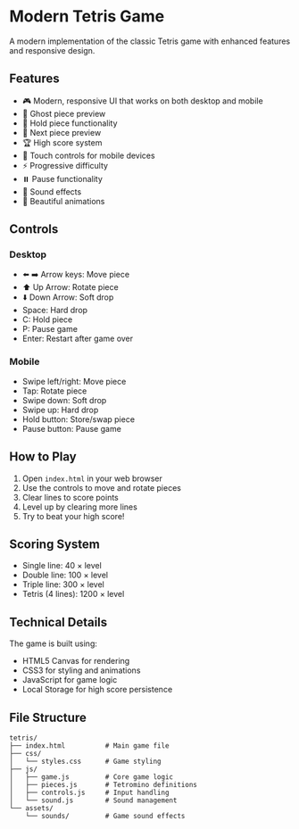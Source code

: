 # Modern Tetris Game

A modern implementation of the classic Tetris game with enhanced features and responsive design.

## Features

- 🎮 Modern, responsive UI that works on both desktop and mobile
- 👻 Ghost piece preview
- 🔄 Hold piece functionality
- 🎯 Next piece preview
- 🏆 High score system
- 📱 Touch controls for mobile devices
- ⚡ Progressive difficulty
- ⏸️ Pause functionality
- 🎵 Sound effects
- 🌈 Beautiful animations

## Controls

### Desktop

- ⬅️ ➡️ Arrow keys: Move piece
- ⬆️ Up Arrow: Rotate piece
- ⬇️ Down Arrow: Soft drop
- Space: Hard drop
- C: Hold piece
- P: Pause game
- Enter: Restart after game over

### Mobile

- Swipe left/right: Move piece
- Tap: Rotate piece
- Swipe down: Soft drop
- Swipe up: Hard drop
- Hold button: Store/swap piece
- Pause button: Pause game

## How to Play

1. Open `index.html` in your web browser
2. Use the controls to move and rotate pieces
3. Clear lines to score points
4. Level up by clearing more lines
5. Try to beat your high score!

## Scoring System

- Single line: 40 × level
- Double line: 100 × level
- Triple line: 300 × level
- Tetris (4 lines): 1200 × level

## Technical Details

The game is built using:

- HTML5 Canvas for rendering
- CSS3 for styling and animations
- JavaScript for game logic
- Local Storage for high score persistence

## File Structure

```
tetris/
├── index.html          # Main game file
├── css/
│   └── styles.css      # Game styling
├── js/
│   ├── game.js         # Core game logic
│   ├── pieces.js       # Tetromino definitions
│   ├── controls.js     # Input handling
│   └── sound.js        # Sound management
└── assets/
    └── sounds/         # Game sound effects
```
